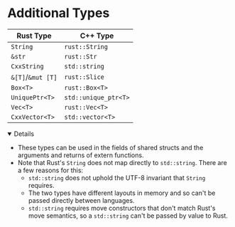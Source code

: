 # Additional Types

| Rust Type         | C++ Type             |
| ----------------- | -------------------- |
| `String`          | `rust::String`       |
| `&str`            | `rust::Str`          |
| `CxxString`       | `std::string`        |
| `&[T]`/`&mut [T]` | `rust::Slice`        |
| `Box<T>`          | `rust::Box<T>`       |
| `UniquePtr<T>`    | `std::unique_ptr<T>` |
| `Vec<T>`          | `rust::Vec<T>`       |
| `CxxVector<T>`    | `std::vector<T>`     |

<details open="true">

- These types can be used in the fields of shared structs and the arguments and
  returns of extern functions.
- Note that Rust's `String` does not map directly to `std::string`. There are a
  few reasons for this:
  - `std::string` does not uphold the UTF-8 invariant that `String` requires.
  - The two types have different layouts in memory and so can't be passed
    directly between languages.
  - `std::string` requires move constructors that don't match Rust's move
    semantics, so a `std::string` can't be passed by value to Rust.

</details>

